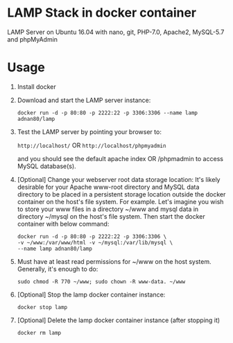 # LAMP Stack in docker container
LAMP Server on Ubuntu 16.04 with nano, git, PHP-7.0, Apache2, MySQL-5.7 and phpMyAdmin

# Usage

1. Install docker

2. Download and start the LAMP server instance:
   
      `docker run -d -p 80:80 -p 2222:22 -p 3306:3306 --name lamp adnan80/lamp`

3. Test the LAMP server by pointing your browser to:

      `http://localhost/` OR `http://localhost/phpmyadmin`

   and you should see the default apache index OR /phpmadmin to access MySQL database(s).

4. [Optional] Change your webserver root data storage location:
It's likely desirable for your Apache www-root directory and MySQL data directory to be placed in a persistent storage location outside the docker container on the host's file system. For example. Let's imagine you wish to store your www files in a directory ~/www and mysql data in directory ~/mysql on the host's file system. Then start the docker container with below command:

      ```
      docker run -d -p 80:80 -p 2222:22 -p 3306:3306 \
      -v ~/www:/var/www/html -v ~/mysql:/var/lib/mysql \
      --name lamp adnan80/lamp
      ```

5. Must have at least read permissions for ~/www on the host system. Generally, it's enough to do:

      `sudo chmod -R 770 ~/www; sudo chown -R www-data. ~/www`

6. [Optional] Stop the lamp docker container instance:

      `docker stop lamp`

7. [Optional] Delete the lamp docker container instance (after stopping it)

      `docker rm lamp`
